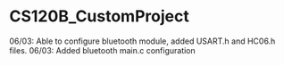 # CS120B_CustomProject
06/03: Able to configure bluetooth module, added USART.h and HC06.h files. 
06/03: Added bluetooth main.c configuration 
